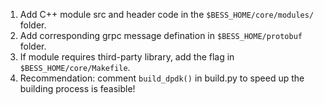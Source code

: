 1. Add C++ module src and header code in the `$BESS_HOME/core/modules/` folder.
2. Add corresponding grpc message defination in `$BESS_HOME/protobuf` folder.
3. If module requires third-party library, add the flag in `$BESS_HOME/core/Makefile`.
4. Recommendation: comment `build_dpdk()` in build.py to speed up the building process is feasible!
